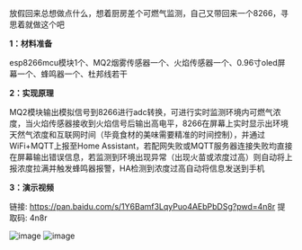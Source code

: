 放假回来总想做点什么，想着厨房差个可燃气监测，自己又带回来一个8266，寻思着就做这个吧

**1：材料准备**

esp8266mcu模块1个、MQ2烟雾传感器一个、火焰传感器一个、0.96寸oled屏幕一个、蜂鸣器一个、杜邦线若干

**2：实现原理**

MQ2模块输出模拟信号到8266进行adc转换，可进行实时监测环境内可燃气浓度，当火焰传感器接收到火焰信号后输出高电平，8266在屏幕上实时显示出环境天然气浓度和互联网时间（毕竟食材的美味需要精准的时间控制），并通过WiFi+MQTT上报至Home Assistant，若配网失败或MQTT服务器连接失败均直接在屏幕输出错误信息，若监测到环境出现异常（出现火苗或浓度过高）则自动将上报浓度拉满并触发蜂鸣器报警，HA检测到浓度过高自动将信息发送到手机

**3：演示视频**

链接: https://pan.baidu.com/s/1Y6Bamf3LqyPuo4AEbPbDSg?pwd=4n8r 提取码: 4n8r

![image](https://github.com/Murphy-ZZH/KitchenWarning-ESP8266-MQ2-HA/blob/main/%E5%BE%AE%E4%BF%A1%E5%9B%BE%E7%89%87_20240724012633.jpg)
![image](https://github.com/Murphy-ZZH/KitchenWarning-ESP8266-MQ2-HA/blob/main/image.png)

